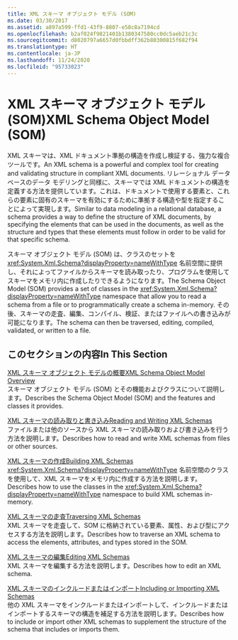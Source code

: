```yaml
---
title: XML スキーマ オブジェクト モデル (SOM)
ms.date: 03/30/2017
ms.assetid: a897a599-ffd1-43f9-8807-e58c8a7194cd
ms.openlocfilehash: b2af024f9821401b1380347580cc0dc5aeb21c3c
ms.sourcegitcommit: d8020797a6657d0fbbdff362b80300815f682f94
ms.translationtype: HT
ms.contentlocale: ja-JP
ms.lasthandoff: 11/24/2020
ms.locfileid: "95733023"
---
```

# <a name="xml-schema-object-model-som"></a><span data-ttu-id="dde76-102">XML スキーマ オブジェクト モデル (SOM)</span><span class="sxs-lookup"><span data-stu-id="dde76-102">XML Schema Object Model (SOM)</span></span>

<span data-ttu-id="dde76-103">XML スキーマは、XML ドキュメント準拠の構造を作成し検証する、強力な複合ツールです。</span><span class="sxs-lookup"><span data-stu-id="dde76-103">An XML schema is a powerful and complex tool for creating and validating structure in compliant XML documents.</span></span> <span data-ttu-id="dde76-104">リレーショナル データベースのデータ モデリングと同様に、スキーマでは XML ドキュメントの構造を定義する方法を提供しています。これは、ドキュメントで使用する要素と、これらの要素に固有のスキーマを有効にするために準拠する構造や型を指定することによって実現します。</span><span class="sxs-lookup"><span data-stu-id="dde76-104">Similar to data modeling in a relational database, a schema provides a way to define the structure of XML documents, by specifying the elements that can be used in the documents, as well as the structure and types that these elements must follow in order to be valid for that specific schema.</span></span>  
  
 <span data-ttu-id="dde76-105">スキーマ オブジェクト モデル (SOM) は、クラスのセットを <xref:System.Xml.Schema?displayProperty=nameWithType> 名前空間に提供し、それによってファイルからスキーマを読み取ったり、プログラムを使用してスキーマをメモリ内に作成したりできるようになります。</span><span class="sxs-lookup"><span data-stu-id="dde76-105">The Schema Object Model (SOM) provides a set of classes in the <xref:System.Xml.Schema?displayProperty=nameWithType> namespace that allow you to read a schema from a file or to programmatically create a schema in-memory.</span></span> <span data-ttu-id="dde76-106">その後、スキーマの走査、編集、コンパイル、検証、またはファイルへの書き込みが可能になります。</span><span class="sxs-lookup"><span data-stu-id="dde76-106">The schema can then be traversed, editing, compiled, validated, or written to a file.</span></span>  
  
## <a name="in-this-section"></a><span data-ttu-id="dde76-107">このセクションの内容</span><span class="sxs-lookup"><span data-stu-id="dde76-107">In This Section</span></span>  

 [<span data-ttu-id="dde76-108">XML スキーマ オブジェクト モデルの概要</span><span class="sxs-lookup"><span data-stu-id="dde76-108">XML Schema Object Model Overview</span></span>](xml-schema-object-model-overview.md)  
 <span data-ttu-id="dde76-109">スキーマ オブジェクト モデル (SOM) とその機能およびクラスについて説明します。</span><span class="sxs-lookup"><span data-stu-id="dde76-109">Describes the Schema Object Model (SOM) and the features and classes it provides.</span></span>  
  
 [<span data-ttu-id="dde76-110">XML スキーマの読み取りと書き込み</span><span class="sxs-lookup"><span data-stu-id="dde76-110">Reading and Writing XML Schemas</span></span>](reading-and-writing-xml-schemas.md)  
 <span data-ttu-id="dde76-111">ファイルまたは他のソースから XML スキーマの読み取りおよび書き込みを行う方法を説明します。</span><span class="sxs-lookup"><span data-stu-id="dde76-111">Describes how to read and write XML schemas from files or other sources.</span></span>  
  
 [<span data-ttu-id="dde76-112">XML スキーマの作成</span><span class="sxs-lookup"><span data-stu-id="dde76-112">Building XML Schemas</span></span>](building-xml-schemas.md)  
 <span data-ttu-id="dde76-113"><xref:System.Xml.Schema?displayProperty=nameWithType> 名前空間のクラスを使用して、XML スキーマをメモリ内に作成する方法を説明します。</span><span class="sxs-lookup"><span data-stu-id="dde76-113">Describes how to use the classes in the <xref:System.Xml.Schema?displayProperty=nameWithType> namespace to build XML schemas in-memory.</span></span>  
  
 [<span data-ttu-id="dde76-114">XML スキーマの走査</span><span class="sxs-lookup"><span data-stu-id="dde76-114">Traversing XML Schemas</span></span>](traversing-xml-schemas.md)  
 <span data-ttu-id="dde76-115">XML スキーマを走査して、SOM に格納されている要素、属性、および型にアクセスする方法を説明します。</span><span class="sxs-lookup"><span data-stu-id="dde76-115">Describes how to traverse an XML schema to access the elements, attributes, and types stored in the SOM.</span></span>  
  
 [<span data-ttu-id="dde76-116">XML スキーマの編集</span><span class="sxs-lookup"><span data-stu-id="dde76-116">Editing XML Schemas</span></span>](editing-xml-schemas.md)  
 <span data-ttu-id="dde76-117">XML スキーマを編集する方法を説明します。</span><span class="sxs-lookup"><span data-stu-id="dde76-117">Describes how to edit an XML schema.</span></span>  
  
 [<span data-ttu-id="dde76-118">XML スキーマのインクルードまたはインポート</span><span class="sxs-lookup"><span data-stu-id="dde76-118">Including or Importing XML Schemas</span></span>](including-or-importing-xml-schemas.md)  
 <span data-ttu-id="dde76-119">他の XML スキーマをインクルードまたはインポートして、インクルードまたはインポートするスキーマの構造を補足する方法を説明します。</span><span class="sxs-lookup"><span data-stu-id="dde76-119">Describes how to include or import other XML schemas to supplement the structure of the schema that includes or imports them.</span></span>
